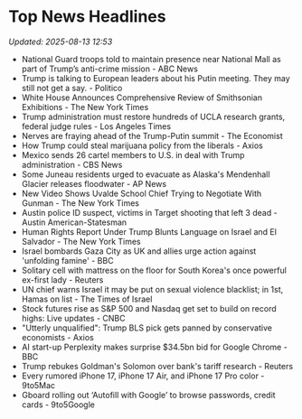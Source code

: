 # Top News Headlines

_Updated: 2025-08-13 12:53_

- National Guard troops told to maintain presence near National Mall as part of Trump’s anti-crime mission - ABC News
- Trump is talking to European leaders about his Putin meeting. They may still not get a say. - Politico
- White House Announces Comprehensive Review of Smithsonian Exhibitions - The New York Times
- Trump administration must restore hundreds of UCLA research grants, federal judge rules - Los Angeles Times
- Nerves are fraying ahead of the Trump-Putin summit - The Economist
- How Trump could steal marijuana policy from the liberals - Axios
- Mexico sends 26 cartel members to U.S. in deal with Trump administration - CBS News
- Some Juneau residents urged to evacuate as Alaska's Mendenhall Glacier releases floodwater - AP News
- New Video Shows Uvalde School Chief Trying to Negotiate With Gunman - The New York Times
- Austin police ID suspect, victims in Target shooting that left 3 dead - Austin American-Statesman
- Human Rights Report Under Trump Blunts Language on Israel and El Salvador - The New York Times
- Israel bombards Gaza City as UK and allies urge action against 'unfolding famine' - BBC
- Solitary cell with mattress on the floor for South Korea's once powerful ex-first lady - Reuters
- UN chief warns Israel it may be put on sexual violence blacklist; in 1st, Hamas on list - The Times of Israel
- Stock futures rise as S&P 500 and Nasdaq get set to build on record highs: Live updates - CNBC
- "Utterly unqualified": Trump BLS pick gets panned by conservative economists - Axios
- AI start-up Perplexity makes surprise $34.5bn bid for Google Chrome - BBC
- Trump rebukes Goldman's Solomon over bank's tariff research - Reuters
- Every rumored iPhone 17, iPhone 17 Air, and iPhone 17 Pro color - 9to5Mac
- Gboard rolling out ‘Autofill with Google’ to browse passwords, credit cards - 9to5Google